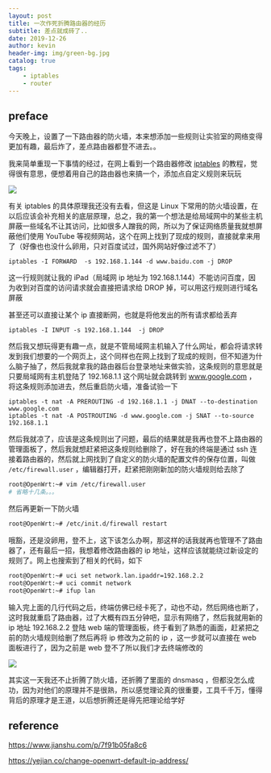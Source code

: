 ```yaml
---
layout: post
title: 一次作死折腾路由器的经历
subtitle: 差点就成砖了..
date: 2019-12-26
author: kevin
header-img: img/green-bg.jpg
catalog: true
tags:
    - iptables
    - router
---
```






## preface



今天晚上，设置了一下路由器的防火墙，本来想添加一些规则让实验室的网络变得更加有趣，最后炸了，差点路由器都登不进去。。



我来简单重现一下事情的经过，在网上看到一个路由器修改 [iptables](https://zh.wikipedia.org/zh-tw/Iptables) 的教程，觉得很有意思，便想着用自己的路由器也来搞一个，添加点自定义规则来玩玩



![](https://i.loli.net/2019/12/29/cWgDbrlEVujTOsU.jpg)



有关 iptables 的具体原理我还没有去看，但这是 Linux 下常用的防火墙设置，在以后应该会补充相关的底层原理，总之，我的第一个想法是给局域网中的某些主机屏蔽一些域名不让其访问，比如很多人蹭我的网，所以为了保证网络质量我就想屏蔽他们使用 YouTube 等视频网站，这个在网上找到了现成的规则，直接就拿来用了（好像也也没什么卵用，只对百度试过，国外网站好像过滤不了）

```
iptables -I FORWARD  -s 192.168.1.144 -d www.baidu.com -j DROP
```



这一行规则就让我的 iPad（局域网 ip 地址为 192.168.1.144）不能访问百度，因为收到对百度的访问请求就会直接把请求给 DROP 掉，可以用这行规则进行域名屏蔽



甚至还可以直接让某个 ip 直接断网，也就是将他发出的所有请求都给丢弃

```
iptables -I INPUT -s 192.168.1.144  -j DROP
```



然后我又想玩得更有趣一点，就是不管局域网主机输入了什么网址，都会将请求转发到我们想要的一个网页上，这个同样也在网上找到了现成的规则，但不知道为什么脑子抽了，然后我就拿我的路由器后台登录地址来做实验，这条规则的意思就是只要局域网有主机登陆了 192.168.1.1 这个网址就会跳转到 www.google.com ，将这条规则添加进去，然后重启防火墙，准备试验一下

```
iptables -t nat -A PREROUTING -d 192.168.1.1 -j DNAT --to-destination www.google.com
iptables -t nat -A POSTROUTING -d www.google.com -j SNAT --to-source 192.168.1.1
```



然后我就凉了，应该是这条规则出了问题，最后的结果就是我再也登不上路由器的管理面板了，然后我就想赶紧把这条规则给删除了，好在我的终端是通过 ssh 连接着路由器的，然后就上网找到了自定义的防火墙的配置文件的保存位置，叫做 `/etc/firewall.user` ，编辑器打开，赶紧把刚刚新加的防火墙规则给去除了

```bash
root@OpenWrt:~# vim /etc/firewall.user                                                   # This file is interpreted as shell script.                                               # Put your custom iptables rules here, they will                                         # be executed with each firewall (re-)start.                                             # iptables -I INPUT -s 192.168.1.175  -j DROP #ok                                         
# 省略十几条。。。
```



然后再更新一下防火墙

```bash
root@OpenWrt:~# /etc/init.d/firewall restart
```



哦豁，还是没卵用，登不上，这下该怎么办啊，那这样的话我就再也管理不了路由器了，还有最后一招，我想着修改路由器的 ip 地址，这样应该就能绕过新设定的规则了。网上也搜索到了相关的代码，如下

```bash
root@OpenWrt:~# uci set network.lan.ipaddr=192.168.2.2
root@OpenWrt:~# uci commit network
root@OpenWrt:~# ifup lan
```



输入完上面的几行代码之后，终端仿佛已经卡死了，动也不动，然后网络也断了，这时我就重启了路由器，过了大概有四五分钟吧，显示有网络了，然后我就用新的 ip 地址 192.168.2.2 登陆 web 端的管理面板，终于看到了熟悉的画面，赶紧把之前的防火墙规则给删了然后再将 ip 修改为之前的 ip ，这一步就可以直接在 web 面板进行了，因为之前是 web 登不了所以我们才去终端修改的

![](https://i.loli.net/2019/12/29/yhXlN1CkDLrjEOi.png)



其实这一天我还不止折腾了防火墙，还折腾了里面的 dnsmasq ，但都没怎么成功，因为对他们的原理并不是很熟，所以感觉理论真的很重要，工具千千万，懂得背后的原理才是王道，以后想折腾还是得先把理论给学好



## reference



https://www.jianshu.com/p/7f91b05fa8c6

https://yejian.co/change-openwrt-default-ip-address/
